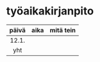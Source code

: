 # työaikakirjanpito

| päivä | aika | mitä tein  |
| :----:|:-----| :-----|
| 12.1. |      | |
| yht   |    | | 
